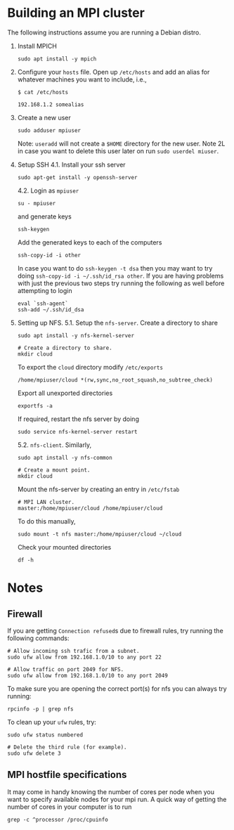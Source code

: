 # Building an MPI cluster

The following instructions assume you are running a Debian distro.

1. Install MPICH
   ```
   sudo apt install -y mpich
   ```

2. Configure your `hosts` file. Open up `/etc/hosts` and add an alias for
   whatever machines you want to include, i.e.,
   ```
   $ cat /etc/hosts

   192.168.1.2 somealias
   ```

3. Create a new user
   ```
   sudo adduser mpiuser
   ```

   Note: `useradd` will not create a `$HOME` directory for the new user.
   Note 2L in case you want to delete this user later on run `sudo userdel
   miuser`.

4. Setup SSH
   4.1. Install your ssh server
      ```
      sudo apt-get install -y openssh-server
      ```

   4.2. Login as `mpiuser`
      ```
      su - mpiuser
      ```

      and generate keys 
      ```
      ssh-keygen
      ```

      Add the generated keys to each of the computers
      ```
      ssh-copy-id -i other
      ```

      In case you want to do `ssh-keygen -t dsa` then you may want to try doing
      `ssh-copy-id -i ~/.ssh/id_rsa other`. 
      If you are having problems with just the previous two steps try running
      the following as well before attempting to login
      ```
      eval `ssh-agent`
      ssh-add ~/.ssh/id_dsa
      ```

5. Setting up NFS.
   5.1. Setup the `nfs-server`. Create a directory to share
      ```
      sudo apt install -y nfs-kernel-server

      # Create a directory to share.
      mkdir cloud
      ```

      To export the `cloud` directory modify `/etc/exports`
      ```
      /home/mpiuser/cloud *(rw,sync,no_root_squash,no_subtree_check)
      ```

      Export all unexported directories
      ```
      exportfs -a
      ```

      If required, restart the nfs server by doing
      ```
      sudo service nfs-kernel-server restart
      ```

   5.2. `nfs-client`. Similarly,
      ```
      sudo apt install -y nfs-common

      # Create a mount point.
      mkdir cloud
      ```

      Mount the nfs-server by creating an entry in `/etc/fstab`
      ```
      # MPI LAN cluster.
      master:/home/mpiuser/cloud /home/mpiuser/cloud
      ```
      To do this manually,
      ```
      sudo mount -t nfs master:/home/mpiuser/cloud ~/cloud
      ```

      Check your mounted directories
      ```
      df -h
      ```

# Notes
## Firewall
If you are getting `Connection refused`s due to firewall rules, try running the
following commands:
```
# Allow incoming ssh trafic from a subnet.
sudo ufw allow from 192.168.1.0/10 to any port 22

# Allow traffic on port 2049 for NFS.
sudo ufw allow from 192.168.1.0/10 to any port 2049
```

To make sure you are opening the correct port(s) for nfs you can always try
running:
```
rpcinfo -p | grep nfs
```

To clean up your `ufw` rules, try:
```
sudo ufw status numbered

# Delete the third rule (for example).
sudo ufw delete 3
```

## MPI hostfile specifications
It may come in handy knowing the number of cores per node when you want to
specify available nodes for your mpi run. A quick way of getting the number of
cores in your computer is to run
```
grep -c ^processor /proc/cpuinfo
```
